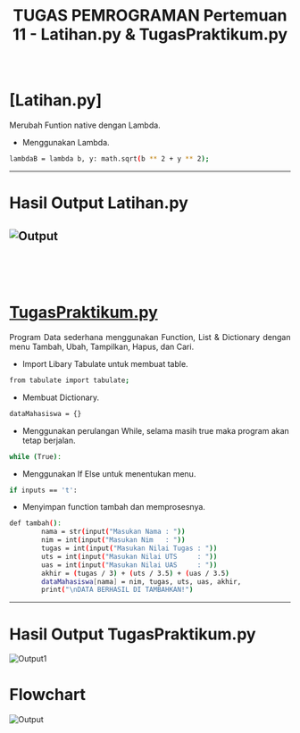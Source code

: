 # <p align="center"> TUGAS PEMROGRAMAN Pertemuan 11 - Latihan.py & TugasPraktikum.py

<br>


# [Latihan.py]

<p align="justify">Merubah Funtion native dengan Lambda.

- Menggunakan Lambda.
```sh
lambdaB = lambda b, y: math.sqrt(b ** 2 + y ** 2);
```
----

# Hasil Output Latihan.py
![Output](./Tugas/image/1.png)
----

<br>

<br>

<br>

# [TugasPraktikum.py](https://github.com/melviandanuw/TugasKelilingLuasLingkaran/blob/main/tugas.py)

<p align="justify">Program Data sederhana menggunakan Function, List & Dictionary dengan menu Tambah, Ubah, Tampilkan, Hapus, dan Cari.

- Import Libary Tabulate untuk membuat table.
```sh
from tabulate import tabulate;
```
- Membuat Dictionary.
```sh
dataMahasiswa = {}
```
- Menggunakan perulangan While, selama masih true maka program akan tetap berjalan.
```sh
while (True):
```
- Menggunakan If Else untuk menentukan menu.
```sh
if inputs == 't':
```
- Menyimpan function tambah dan memprosesnya.
```sh
def tambah():
        nama = str(input("Masukan Nama : "))
        nim = int(input("Masukan Nim   : "))
        tugas = int(input("Masukan Nilai Tugas : "))
        uts = int(input("Masukan Nilai UTS     : "))
        uas = int(input("Masukan Nilai UAS     : "))
        akhir = (tugas / 3) + (uts / 3.5) + (uas / 3.5)
        dataMahasiswa[nama] = nim, tugas, uts, uas, akhir,
        print("\nDATA BERHASIL DI TAMBAHKAN!")
```
----

# Hasil Output TugasPraktikum.py
![Output1](./Tugas/image/2.png)

# Flowchart
![Output](./Tugas/image/Flowchart.png)

